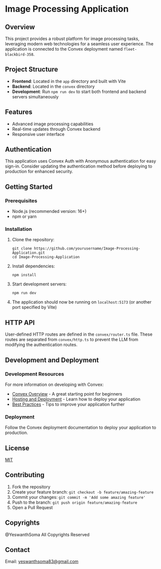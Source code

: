 # Image Processing Application


## Overview

This project provides a robust platform for image processing tasks, leveraging modern web technologies for a seamless user experience. The application is connected to the Convex deployment named `fleet-blackbird-358`.

## Project Structure

- **Frontend**: Located in the `app` directory and built with Vite
- **Backend**: Located in the `convex` directory
- **Development**: Run `npm run dev` to start both frontend and backend servers simultaneously

## Features

- Advanced image processing capabilities
- Real-time updates through Convex backend
- Responsive user interface

## Authentication

This application uses Convex Auth with Anonymous authentication for easy sign-in. Consider updating the authentication method before deploying to production for enhanced security.


## Getting Started

### Prerequisites

- Node.js (recommended version: 16+)
- npm or yarn

### Installation

1. Clone the repository:
   ```
   git clone https://github.com/yourusername/Image-Processing-Application.git
   cd Image-Processing-Application
   ```

2. Install dependencies:
   ```
   npm install
   ```

3. Start development servers:
   ```
   npm run dev
   ```

4. The application should now be running on `localhost:5173` (or another port specified by Vite)

## HTTP API

User-defined HTTP routes are defined in the `convex/router.ts` file. These routes are separated from `convex/http.ts` to prevent the LLM from modifying the authentication routes.

## Development and Deployment

### Development Resources

For more information on developing with Convex:

- [Convex Overview](https://docs.convex.dev/overview) - A great starting point for beginners
- [Hosting and Deployment](https://docs.convex.dev/hosting) - Learn how to deploy your application
- [Best Practices](https://docs.convex.dev/best-practices) - Tips to improve your application further

### Deployment

Follow the Convex deployment documentation to deploy your application to production.

## License

[MIT](LICENSE)

## Contributing

1. Fork the repository
2. Create your feature branch: `git checkout -b feature/amazing-feature`
3. Commit your changes: `git commit -m 'Add some amazing feature'`
4. Push to the branch: `git push origin feature/amazing-feature`
5. Open a Pull Request

## Copyrights
 
@YeswanthSoma All Copyrights Reserved

## Contact

Email: yeswanthsoma83@gmail.com
